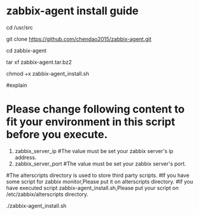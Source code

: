 # zabbix-agent install guide
cd /usr/src

git clone https://github.com/chendao2015/zabbix-agent.git

cd zabbix-agent

tar xf zabbix-agent.tar.bz2

chmod +x zabbix-agent_install.sh


#explain
# Please change following content to fit your environment in this script before you execute.
1) zabbix_server_ip  #The value must be set your zabbix server's ip address.
2) zabbix_server_port  #The value must be set your zabbix server's port.

#The alterscripts directory is used to store third party scripts.
#If you have some script for zabbix monitor,Please put it on alterscripts directory.
#If you have executed script zabbix-agent_install.sh,Please put your script on /etc/zabbix/alterscripts directory.


./zabbix-agent_install.sh